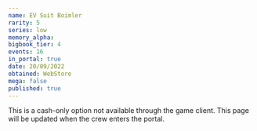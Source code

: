 ```yaml
---
name: EV Suit Boimler
rarity: 5
series: low
memory_alpha:
bigbook_tier: 4
events: 16
in_portal: true
date: 20/09/2022
obtained: WebStore
mega: false
published: true
---
```


This is a cash-only option not available through the game client. This page will be updated when the crew enters the portal.
